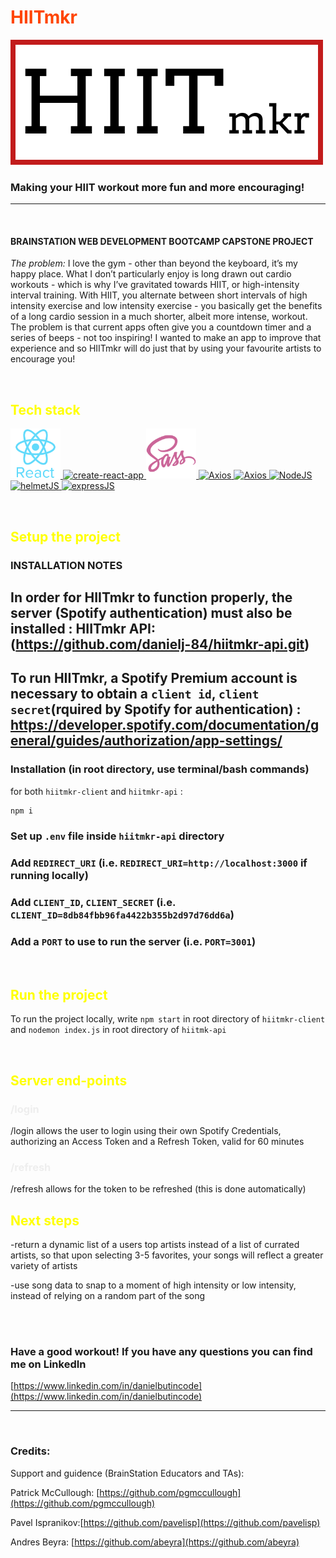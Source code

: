 # <span style="color:orangered">HIITmkr</span>

<!-- Online demo: [SSL CoffeeDir](https://coffee-dir.herokuapp.com) | [No-SSL CoffeeDir](http://www.coffeedir.ca) -->

![HIITmkr Logo](src/assets/hiitmkr.png)

### Making your HIIT workout more fun and more encouraging!

---

<br />

#### BRAINSTATION WEB DEVELOPMENT BOOTCAMP CAPSTONE PROJECT

_The problem:_
<span> I love the gym - other than beyond the keyboard, it’s my happy place. What I don’t particularly enjoy is long drawn out cardio workouts - which is why I’ve gravitated towards HIIT, or high-intensity interval training. With HIIT, you alternate between short intervals of high intensity exercise and low intensity exercise - you basically get the benefits of a long cardio session in a much shorter, albeit more intense, workout. The problem is that current apps often give you a countdown timer and a series of beeps - not too inspiring! I wanted to make an app to improve that experience and so HIITmkr will do just that by using your favourite artists to encourage you!</span>

<br />

<h2 style="color: yellow">Tech stack</h2>

<a href="https://reactjs.org/" target="_blank" rel="noreferrer"> <img src="https://raw.githubusercontent.com/devicons/devicon/master/icons/react/react-original-wordmark.svg" alt="react" width="80" height="80"/> </a>
<a href="https://create-react-app.dev/" target="_blank" rel="noreferrer"> <img src="https://create-react-app.dev/img/logo.svg" alt="create-react-app" width="80" height="80"/> </a>
<a href="https://sass-lang.com" target="_blank" rel="noreferrer"> <img src="https://raw.githubusercontent.com/devicons/devicon/master/icons/sass/sass-original.svg" alt="sass" width="80" height="80"/> </a>
<a href="https://axios-http.com/" target="_blank" rel="noreferrer"> <img src="https://user-images.githubusercontent.com/8939680/57233883-20344080-6fe5-11e9-8169-1eeb4c782683.png" alt="Axios" width="160" height="80"/> </a>
<a href="https://reactrouter.com/" target="_blank" rel="noreferrer"> <img src="https://miro.medium.com/max/1400/0*nH627PKQdg4-BCfj" alt="Axios" width="160" height="80"/> </a>
<a href="https://nodejs.org/en/" target="_blank" rel="noreferrer"> <img src="https://nodejs.org/static/images/logos/nodejs-new-pantone-black.svg" alt="NodeJS" width="80" height="80"/> </a>
<a href="https://helmetjs.github.io/" target="_blank" rel="noreferrer"> <img src="https://repository-images.githubusercontent.com/3329923/2fd1c70a-c521-4087-9c1d-bf3e1fff3e4d" alt="helmetJS" width="160" height="80"/> </a>
<a href="https://helmetjs.github.io/" target="_blank" rel="noreferrer"> <img src="https://miro.medium.com/max/1400/1*8ETcaw-gA1dYW4EFxqGK3w.png" alt="expressJS" width="160" height="80"/> </a>

<br/>

<h2 style="color: yellow">Setup the project</h2>

### INSTALLATION NOTES
## In order for HIITmkr to function properly, the server (Spotify authentication) must also be installed : HIITmkr API: (https://github.com/danielj-84/hiitmkr-api.git)

## To run HIITmkr, a Spotify Premium account is necessary to obtain a `client id`, `client secret`(rquired by Spotify for authentication) : https://developer.spotify.com/documentation/general/guides/authorization/app-settings/

### Installation (in root directory, use terminal/bash commands)
for both `hiitmkr-client` and `hiitmkr-api` : 
```bash
npm i
```

### Set up `.env` file inside `hiitmkr-api` directory

### Add `REDIRECT_URI` (i.e. `REDIRECT_URI=http://localhost:3000` if running locally)

### Add `CLIENT_ID`, `CLIENT_SECRET` (i.e. `CLIENT_ID=8db84fbb96fa4422b355b2d97d76dd6a`)

### Add a `PORT` to use to run the server (i.e. `PORT=3001`)

<br/>

<h2 style="color: yellow">Run the project</h2>

To run the project locally, write `npm start` in root directory of `hiitmkr-client` and `nodemon index.js` in root directory of `hiitmk-api`

<br/>

<h2 style="color: yellow">Server end-points</h2>

<h3 style="color: #EEEEEE">/login </h3>

/login allows the user to login using their own Spotify Credentials, authorizing an Access Token and a Refresh Token, valid for 60 minutes

<h3 style="color: #EEEEEE">/refresh </h3>

/refresh allows for the token to be refreshed (this is done automatically)


<h2 style="color: yellow">Next steps</h2>
-return a dynamic list of a users top artists instead of a list of currated artists, so that upon selecting 3-5 favorites, your songs will reflect a greater variety of artists

-use song data to snap to a moment of high intensity or low intensity, instead of relying on a random part of the song

<br />
<br />
<h3>Have a good workout! If you have any questions you can find me on  LinkedIn</h3>

[https://www.linkedin.com/in/danielbutincode](https://www.linkedin.com/in/danielbutincode)

---

<br />

### Credits:

Support and guidence (BrainStation Educators and TAs):

Patrick McCullough: [https://github.com/pgmccullough](https://github.com/pgmccullough)

Pavel Ispranikov:[https://github.com/pavelisp](https://github.com/pavelisp)

Andres Beyra: [https://github.com/abeyra](https://github.com/abeyra)
